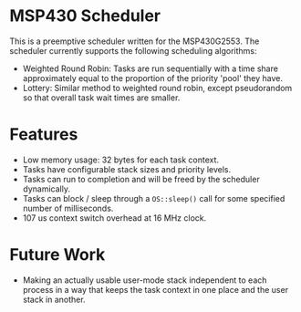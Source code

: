 # MSP430 Scheduler
This is a preemptive scheduler written for the MSP430G2553. The scheduler currently supports the following scheduling algorithms:

- Weighted Round Robin: Tasks are run sequentially with a time share approximately equal to the proportion of the priority 'pool' they have.
- Lottery: Similar method to weighted round robin, except pseudorandom so that overall task wait times are smaller.

# Features
- Low memory usage: 32 bytes for each task context.
- Tasks have configurable stack sizes and priority levels.
- Tasks can run to completion and will be freed by the scheduler dynamically.
- Tasks can block / sleep through a `OS::sleep()` call for some specified number of milliseconds.
- 107 us context switch overhead at 16 MHz clock.

# Future Work
- Making an actually usable user-mode stack independent to each process in a way that keeps the task context in one place and the user stack in another.